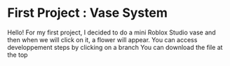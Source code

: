 # First Project : Vase System
Hello! For my first project, I decided to do a mini Roblox Studio vase and then when we will click on it, a flower will appear.
You can access developpement steps by clicking on a branch
You can download the file at the top
